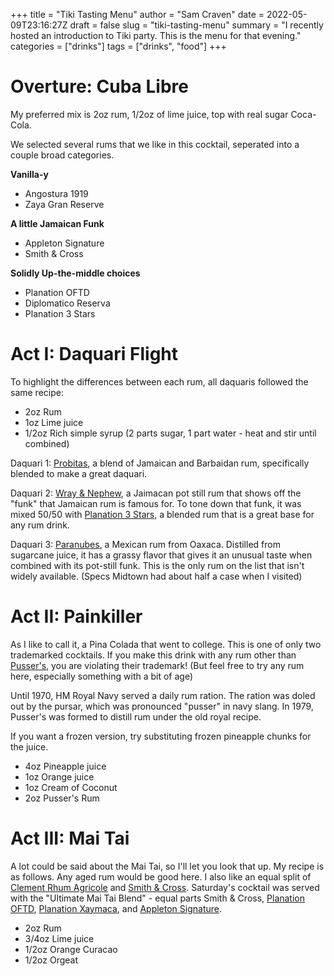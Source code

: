 +++
title = "Tiki Tasting Menu"
author = "Sam Craven"
date = 2022-05-09T23:16:27Z
draft = false
slug = "tiki-tasting-menu"
summary = "I recently hosted an introduction to Tiki party. This is the menu for that evening."
categories = ["drinks"]
tags = ["drinks", "food"]
+++

# Overture: Cuba Libre

My preferred mix is 2oz rum, 1/2oz of lime juice, top with real sugar Coca-Cola.

We selected several rums that we like in this cocktail, seperated into a couple broad categories.

**Vanilla-y**

* Angostura 1919
* Zaya Gran Reserve

**A little Jamaican Funk**

* Appleton Signature
* Smith & Cross

**Solidly Up-the-middle choices**

* Planation OFTD
* Diplomatico Reserva
* Planation 3 Stars

# Act I: Daquari Flight

To highlight the differences between each rum, all daquaris followed the same recipe:

* 2oz Rum
* 1oz Lime juice
* 1/2oz Rich simple syrup (2 parts sugar, 1 part water - heat and stir until combined)

Daquari 1: [Probitas](https://altamarbrands.com/brands/probitas-rum/), a blend of Jamaican and Barbaidan rum, specifically blended to make a great daquari.

Daquari 2: [Wray & Nephew](https://www.straightfromyard.co.uk/about/), a Jaimacan pot still rum that shows off the "funk" that Jamaican rum is famous for. To tone down that funk, it was mixed 50/50 with [Planation 3 Stars](https://www.plantationrum.com/plantation-3-stars), a blended rum that is a great base for any rum drink.

Daquari 3: [Paranubes](https://www.paranubes.com/about), a Mexican rum from Oaxaca. Distilled from sugarcane juice, it has a grassy flavor that gives it an unusual taste when combined with its pot-still funk. This is the only rum on the list that isn't widely available. (Specs Midtown had about half a case when I visited)

# Act II: Painkiller

As I like to call it, a Pina Colada that went to college. This is one of only two trademarked cocktails. If you make this drink with any rum other than [Pusser's](https://pussersrum.com/), you are violating their trademark! (But feel free to try any rum here, especially something with a bit of age)

Until 1970, HM Royal Navy served a daily rum ration. The ration was doled out by the pursar, which was pronounced "pusser" in navy slang. In 1979, Pusser's was formed to distill rum under the old royal recipe.

If you want a frozen version, try substituting frozen pineapple chunks for the juice.

* 4oz Pineapple juice
* 1oz Orange juice
* 1oz Cream of Coconut
* 2oz Pusser's Rum

# Act III: Mai Tai

A lot could be said about the Mai Tai, so I'll let you look that up. My recipe is as follows. Any aged rum would be good here. I also like an equal split of [Clement Rhum Agricole](https://www.rhumclementusa.com/our-rums) and [Smith & Cross](https://smithandcrossrum.com/). Saturday's cocktail was served with the "Ultimate Mai Tai Blend" - equal parts Smith & Cross, [Planation OFTD](https://www.plantationrum.com/oftd), [Planation Xaymaca](https://www.plantationrum.com/plantation-xaymaca), and [Appleton Signature](https://appletonestate.com/en-us/the-selection/signature/).

* 2oz Rum
* 3/4oz Lime juice
* 1/2oz Orange Curacao
* 1/2oz Orgeat
